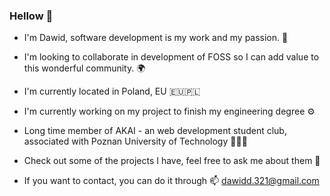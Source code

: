 ### Hellow 👋

- I'm Dawid, software development is my work and my passion. 💖
- I'm looking to collaborate in development of FOSS so I can add value to this wonderful community. 🌍
- I'm currently located in Poland, EU 🇪🇺🇵🇱
- I'm currently working on my project to finish my engineering degree ⚙️
- Long time member of AKAI - an web development student club, associated with Poznan University of Technology 🧑🏻‍🎓

- Check out some of the projects I have, feel free to ask me about them 💬
- If you want to contact, you can do it through 📫 dawidd.321@gmail.com


<!--
**Gumkle/Gumkle** is a ✨ _special_ ✨ repository because its `README.md` (this file) appears on your GitHub profile.

Here are some ideas to get you started:

- 🔭 I’m currently working on ...
- 🌱 I’m currently learning ...
- 👯 I’m looking to collaborate on ...
- 🤔 I’m looking for help with ...
- 💬 Ask me about ...
- 📫 How to reach me: ...
- 😄 Pronouns: ...
- ⚡ Fun fact: ...
-->
